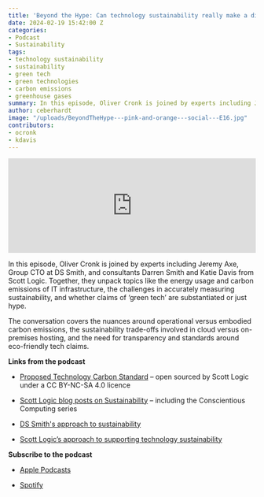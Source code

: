 ```yaml
---
title: 'Beyond the Hype: Can technology sustainability really make a difference?'
date: 2024-02-19 15:42:00 Z
categories:
- Podcast
- Sustainability
tags:
- technology sustainability
- sustainability
- green tech
- green technologies
- carbon emissions
- greenhouse gases
summary: In this episode, Oliver Cronk is joined by experts including Jeremy Axe, Group CTO at DS Smith, and consultants Darren Smith and Katie Davis from Scott Logic. Together, they unpack topics like the energy usage and carbon emissions of IT infrastructure, the challenges in accurately measuring sustainability, and whether claims of ‘green tech’ are substantiated or just hype.
author: ceberhardt
image: "/uploads/BeyondTheHype---pink-and-orange---social---E16.jpg"
contributors:
- ocronk
- kdavis
---
```


<iframe title="Embed Player" src="https://play.libsyn.com/embed/episode/id/30015853/height/192/theme/modern/size/large/thumbnail/yes/custom-color/ffffff/time-start/00:00:00/playlist-height/200/direction/backward/download/yes/font-color/000000" height="192" width="100%" scrolling="no" allowfullscreen="" webkitallowfullscreen="true" mozallowfullscreen="true" oallowfullscreen="true" msallowfullscreen="true" style="border: none;"></iframe>

In this episode, Oliver Cronk is joined by experts including Jeremy Axe, Group CTO at DS Smith, and consultants Darren Smith and Katie Davis from Scott Logic. Together, they unpack topics like the energy usage and carbon emissions of IT infrastructure, the challenges in accurately measuring sustainability, and whether claims of ‘green tech’ are substantiated or just hype.

The conversation covers the nuances around operational versus embodied carbon emissions, the sustainability trade-offs involved in cloud versus on-premises hosting, and the need for transparency and standards around eco-friendly tech claims.

**Links from the podcast**

* [Proposed Technology Carbon Standard](https://www.techcarbonstandard.org/) – open sourced by Scott Logic under a CC BY-NC-SA 4.0 licence

* [Scott Logic blog posts on Sustainability](https://blog.scottlogic.com/category/sustainability.html) – including the Conscientious Computing series

* [DS Smith's approach to sustainability](https://www.dssmith.com/sustainability/sustainability-strategy)

* [Scott Logic’s approach to supporting technology sustainability](https://www.scottlogic.com/what-we-do/sustainable-software)

**Subscribe to the podcast**

* [Apple Podcasts](https://podcasts.apple.com/dk/podcast/beyond-the-hype/id1612265563)

* [Spotify](https://open.spotify.com/show/2BlwBJ7JoxYpxU4GBmuR4x)